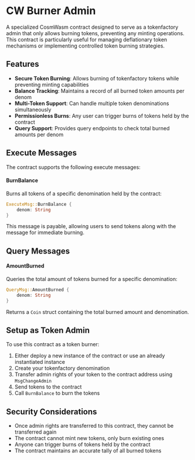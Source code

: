 # CW Burner Admin

A specialized CosmWasm contract designed to serve as a tokenfactory admin that only allows burning tokens, preventing any minting operations. This contract is particularly useful for managing deflationary token mechanisms or implementing controlled token burning strategies.

## Features

- **Secure Token Burning**: Allows burning of tokenfactory tokens while preventing minting capabilities
- **Balance Tracking**: Maintains a record of all burned token amounts per denom
- **Multi-Token Support**: Can handle multiple token denominations simultaneously
- **Permissionless Burns**: Any user can trigger burns of tokens held by the contract
- **Query Support**: Provides query endpoints to check total burned amounts per denom

## Execute Messages

The contract supports the following execute messages:

#### BurnBalance

Burns all tokens of a specific denomination held by the contract:

```rust
ExecuteMsg::BurnBalance {
    denom: String
}
```

This message is payable, allowing users to send tokens along with the message for immediate burning.

## Query Messages

#### AmountBurned

Queries the total amount of tokens burned for a specific denomination:

```rust
QueryMsg::AmountBurned {
    denom: String
}
```

Returns a `Coin` struct containing the total burned amount and denomination.

## Setup as Token Admin

To use this contract as a token burner:

1. Either deploy a new instance of the contract or use an already instantiated instance
2. Create your tokenfactory denomination
3. Transfer admin rights of your token to the contract address using `MsgChangeAdmin`
4. Send tokens to the contract
5. Call `BurnBalance` to burn the tokens

## Security Considerations

- Once admin rights are transferred to this contract, they cannot be transferred again
- The contract cannot mint new tokens, only burn existing ones
- Anyone can trigger burns of tokens held by the contract
- The contract maintains an accurate tally of all burned tokens
